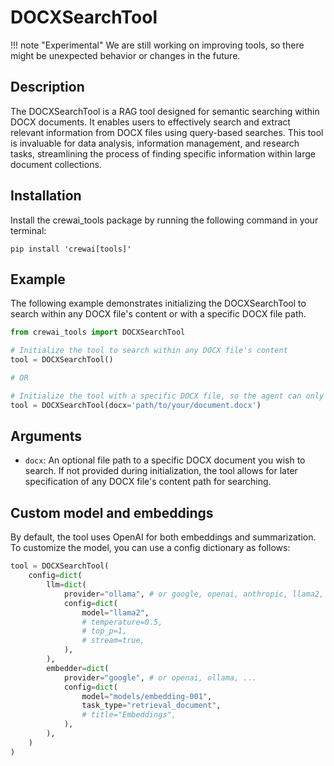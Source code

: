 # DOCXSearchTool

!!! note "Experimental"
    We are still working on improving tools, so there might be unexpected behavior or changes in the future.

## Description
The DOCXSearchTool is a RAG tool designed for semantic searching within DOCX documents. It enables users to effectively search and extract relevant information from DOCX files using query-based searches. This tool is invaluable for data analysis, information management, and research tasks, streamlining the process of finding specific information within large document collections.

## Installation
Install the crewai_tools package by running the following command in your terminal:

```shell
pip install 'crewai[tools]'
```

## Example
The following example demonstrates initializing the DOCXSearchTool to search within any DOCX file's content or with a specific DOCX file path.

```python
from crewai_tools import DOCXSearchTool

# Initialize the tool to search within any DOCX file's content
tool = DOCXSearchTool()

# OR

# Initialize the tool with a specific DOCX file, so the agent can only search the content of the specified DOCX file
tool = DOCXSearchTool(docx='path/to/your/document.docx')
```

## Arguments
- `docx`: An optional file path to a specific DOCX document you wish to search. If not provided during initialization, the tool allows for later specification of any DOCX file's content path for searching.

## Custom model and embeddings

By default, the tool uses OpenAI for both embeddings and summarization. To customize the model, you can use a config dictionary as follows:

```python
tool = DOCXSearchTool(
    config=dict(
        llm=dict(
            provider="ollama", # or google, openai, anthropic, llama2, ...
            config=dict(
                model="llama2",
                # temperature=0.5,
                # top_p=1,
                # stream=true,
            ),
        ),
        embedder=dict(
            provider="google", # or openai, ollama, ...
            config=dict(
                model="models/embedding-001",
                task_type="retrieval_document",
                # title="Embeddings",
            ),
        ),
    )
)
```
